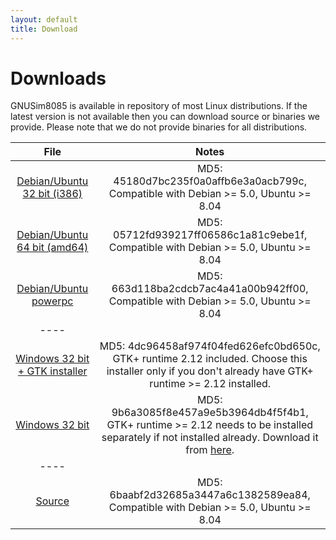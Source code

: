 ```yaml
---
layout: default
title: Download
---
```

# Downloads

GNUSim8085 is available in repository of most Linux distributions. If the latest version is not available then you can download source or binaries we provide. Please note that we do not provide binaries for all distributions.

|File|Notes|
|:--:|:---:|
|[Debian/Ubuntu 32 bit (i386)](http://launchpad.net/gnusim8085/trunk/1.3.7/+download/gnusim8085_1.3.7-1~hardy1_i386.deb)|MD5: 45180d7bc235f0a0affb6e3a0acb799c, Compatible with Debian >= 5.0, Ubuntu >= 8.04|
|[Debian/Ubuntu 64 bit (amd64)](http://launchpad.net/gnusim8085/trunk/1.3.7/+download/gnusim8085_1.3.7-1~hardy1_amd64.deb)|MD5: 05712fd939217ff06586c1a81c9ebe1f, Compatible with Debian >= 5.0, Ubuntu >= 8.04|
|[Debian/Ubuntu powerpc](http://launchpad.net/gnusim8085/trunk/1.3.7/+download/gnusim8085_1.3.7-1~hardy1_powerpc.deb)|MD5: 663d118ba2cdcb7ac4a41a00b942ff00, Compatible with Debian >= 5.0, Ubuntu >= 8.04|
|----
|[Windows 32 bit + GTK installer](http://launchpad.net/gnusim8085/trunk/1.3.7/+download/gnusim8085-1.3.7-with-gtk-installer.exe)|MD5: 4dc96458af974f04fed626efc0bd650c, GTK+ runtime 2.12 included. Choose this installer only if you don't already have GTK+ runtime >= 2.12 installed.|
|[Windows 32 bit](http://launchpad.net/gnusim8085/trunk/1.3.7/+download/gnusim8085-1.3.7-without-gtk-installer.exe)|MD5: 9b6a3085f8e457a9e5b3964db4f5f4b1, GTK+ runtime >= 2.12 needs to be installed separately if not installed already. Download it from [here](http://gtk-win.sourceforge.net/home/index.php/en/Downloads).|
|----
|[Source](http://launchpad.net/gnusim8085/trunk/1.3.7/+download/gnusim8085-1.3.7.tar.gz)|MD5: 6baabf2d32685a3447a6c1382589ea84, Compatible with Debian >= 5.0, Ubuntu >= 8.04|

